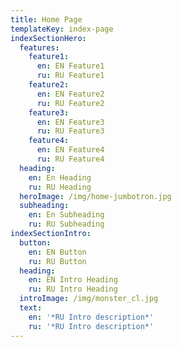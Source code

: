 ```yaml
---
title: Home Page
templateKey: index-page
indexSectionHero:
  features:
    feature1:
      en: EN Feature1
      ru: RU Feature1
    feature2:
      en: EN Feature2
      ru: RU Feature2
    feature3:
      en: EN Feature3
      ru: RU Feature3
    feature4:
      en: EN Feature4
      ru: RU Feature4
  heading:
    en: En Heading
    ru: RU Heading
  heroImage: /img/home-jumbotron.jpg
  subheading:
    en: En Subheading
    ru: RU Subheading
indexSectionIntro:
  button:
    en: EN Button
    ru: RU Button
  heading:
    en: EN Intro Heading
    ru: RU Intro Heading
  introImage: /img/monster_cl.jpg
  text:
    en: '*RU Intro description*'
    ru: '*RU Intro description*'
---
```


